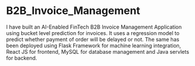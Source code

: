 # B2B_Invoice_Management
I have built an AI-Enabled FinTech B2B Invoice Management Application using bucket level prediction for invoices. It uses a regression model to predict whether payment of order will be delayed or not. The same has been deployed using Flask Framework for machine learning integration, React JS for frontend, MySQL for database management and Java servlets for backend.
